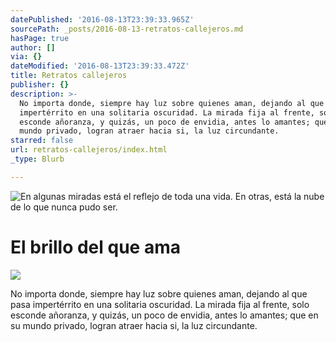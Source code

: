 ```yaml
---
datePublished: '2016-08-13T23:39:33.965Z'
sourcePath: _posts/2016-08-13-retratos-callejeros.md
hasPage: true
author: []
via: {}
dateModified: '2016-08-13T23:39:33.472Z'
title: Retratos callejeros
publisher: {}
description: >-
  No importa donde, siempre hay luz sobre quienes aman, dejando al que pasa
  impertérrito en una solitaria oscuridad. La mirada fija al frente, solo
  esconde añoranza, y quizás, un poco de envidia, antes lo amantes; que en su
  mundo privado, logran atraer hacia si, la luz circundante.
starred: false
url: retratos-callejeros/index.html
_type: Blurb

---
```

![En algunas miradas está el reflejo de toda una vida. En otras, está la nube de lo que nunca pudo ser. ](https://the-grid-user-content.s3-us-west-2.amazonaws.com/6ff6612e-acfc-4daa-95c6-7a938ce6352f.jpg)

# El brillo del que ama
![](https://the-grid-user-content.s3-us-west-2.amazonaws.com/cf0d8271-51f7-4546-888d-42da27535c83.jpg)

No importa donde, siempre hay luz sobre quienes aman, dejando al que pasa impertérrito en una solitaria oscuridad. La mirada fija al frente, solo esconde añoranza, y quizás, un poco de envidia, antes lo amantes; que en su mundo privado, logran atraer hacia si, la luz circundante.